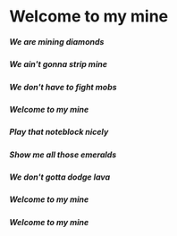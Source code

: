 # Welcome to my mine
##### We are mining diamonds
##### We ain't gonna strip mine
##### We don't have to fight mobs
##### Welcome to my mine
##### Play that noteblock nicely
##### Show me all those emeralds
##### We don't gotta dodge lava
##### Welcome to my mine
##### Welcome to my mine
